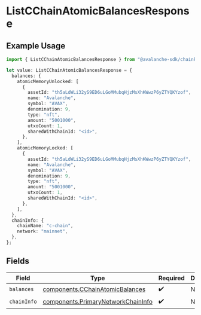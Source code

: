 # ListCChainAtomicBalancesResponse

## Example Usage

```typescript
import { ListCChainAtomicBalancesResponse } from "@avalanche-sdk/chainkit/models/components";

let value: ListCChainAtomicBalancesResponse = {
  balances: {
    atomicMemoryUnlocked: [
      {
        assetId: "th5aLdWLi32yS9ED6uLGoMMubqHjzMsXhKWwzP6yZTYQKYzof",
        name: "Avalanche",
        symbol: "AVAX",
        denomination: 9,
        type: "nft",
        amount: "5001000",
        utxoCount: 1,
        sharedWithChainId: "<id>",
      },
    ],
    atomicMemoryLocked: [
      {
        assetId: "th5aLdWLi32yS9ED6uLGoMMubqHjzMsXhKWwzP6yZTYQKYzof",
        name: "Avalanche",
        symbol: "AVAX",
        denomination: 9,
        type: "nft",
        amount: "5001000",
        utxoCount: 1,
        sharedWithChainId: "<id>",
      },
    ],
  },
  chainInfo: {
    chainName: "c-chain",
    network: "mainnet",
  },
};
```

## Fields

| Field                                                                                    | Type                                                                                     | Required                                                                                 | Description                                                                              |
| ---------------------------------------------------------------------------------------- | ---------------------------------------------------------------------------------------- | ---------------------------------------------------------------------------------------- | ---------------------------------------------------------------------------------------- |
| `balances`                                                                               | [components.CChainAtomicBalances](../../models/components/cchainatomicbalances.md)       | :heavy_check_mark:                                                                       | N/A                                                                                      |
| `chainInfo`                                                                              | [components.PrimaryNetworkChainInfo](../../models/components/primarynetworkchaininfo.md) | :heavy_check_mark:                                                                       | N/A                                                                                      |